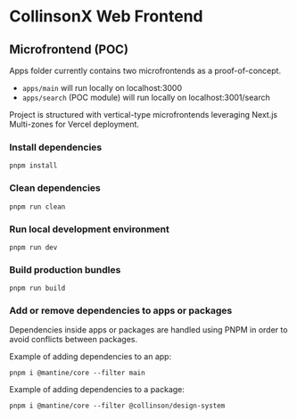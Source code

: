 # CollinsonX Web Frontend

## Microfrontend (POC)

Apps folder currently contains two microfrontends as a proof-of-concept.

- `apps/main` will run locally on localhost:3000
- `apps/search` (POC module) will run locally on localhost:3001/search

Project is structured with vertical-type microfrontends leveraging Next.js Multi-zones for Vercel deployment.

### Install dependencies

```
pnpm install
```

### Clean dependencies

```
pnpm run clean
```

### Run local development environment

```
pnpm run dev
```

### Build production bundles

```
pnpm run build
```

### Add or remove dependencies to apps or packages

Dependencies inside apps or packages are handled using PNPM in order to avoid conflicts between packages.

Example of adding dependencies to an app:

```
pnpm i @mantine/core --filter main
```

Example of adding dependencies to a package:

```
pnpm i @mantine/core --filter @collinson/design-system
```

